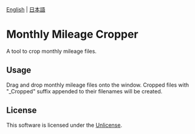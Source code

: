 [English](README.md) | [日本語](README.ja.md)

# Monthly Mileage Cropper

A tool to crop monthly mileage files.

## Usage

Drag and drop monthly mileage files onto the window.
Cropped files with "_Cropped" suffix appended to their filenames will be created.

## License

This software is licensed under the [Unlicense](LICENSE).

